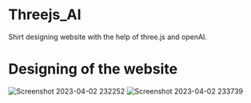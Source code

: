 # Threejs_AI
Shirt designing website with the help of three.js and openAI.

# Designing of the website
![Screenshot 2023-04-02 232252](https://github.com/ayush09316/Threejs_AI/assets/111636248/d2aeebc8-abef-411f-871b-81611db223af)
![Screenshot 2023-04-02 233739](https://github.com/ayush09316/Threejs_AI/assets/111636248/74715e7a-f2a0-4b36-a147-c6590690050f)
